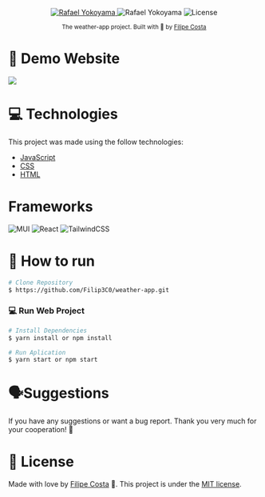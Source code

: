 
<p align="center">	
   <a href="https://www.linkedin.com/in/rafael-yokoyama/">
      <img alt="Rafael Yokoyama" src="https://img.shields.io/badge/-RafaelYokoyama-000?style=flat&logo=Linkedin&logoColor=white" />
   </a>

  <a aria-label="">
   <img alt="Rafael Yokoyama" src="https://img.shields.io/badge/-RafaelYokoyama-000?style=flat&logo=github&logoColor=white" />
  </a>
  
  <img alt="License" src="https://img.shields.io/badge/license-MIT-000">
  
</p>


<div align="center">
  <sub>The weather-app
 project. Built with 💜  by
    <a href="https://github.com/Filip3C0">Filipe Costa</a>
  </sub>
</div>








# :eyes: Demo Website
 <img src="https://github.com/Filip3C0/weather-app/blob/master/src/assets/gif.mp4">

# :computer: Technologies
This project was made using the follow technologies:
 
* <a href="https://www.javascript.com/"> JavaScript  </a> 
* <a href="https://developer.mozilla.org/pt-BR/docs/Web/CSS"> CSS  </a> 
* <a href="https://html.com/">  HTML </a> 

    
# Frameworks 
![MUI](https://img.shields.io/badge/MUI-%230081CB.svg?style=for-the-badge&logo=mui&logoColor=white)
![React](https://img.shields.io/badge/react-%2320232a.svg?style=for-the-badge&logo=react&logoColor=%2361DAFB)
![TailwindCSS](https://img.shields.io/badge/tailwindcss-%2338B2AC.svg?style=for-the-badge&logo=tailwind-css&logoColor=white)



# :construction_worker: How to run
```bash
# Clone Repository
$ https://github.com/Filip3C0/weather-app.git
```

### 💻 Run Web Project

```bash
# Install Dependencies
$ yarn install or npm install

# Run Aplication
$ yarn start or npm start 
```


#  🗣Suggestions 
If you have any suggestions or want a bug report. Thank you very much for your cooperation! 🤝

# :closed_book: License



Made with love by [Filipe Costa](https://github.com/Filip3C0) 🚀.
This project is under the [MIT license](./LICENSE).


